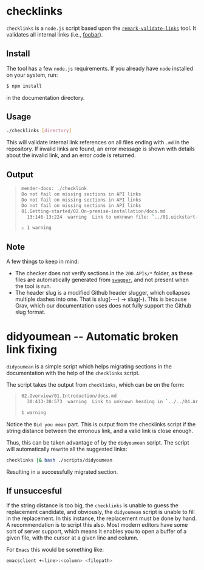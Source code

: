 # checklinks

`checklinks` is a `node.js` script based upon the
[`remark-validate-links`](https://github.com/remarkjs/remark-validate-links)
tool. It validates all internal links (i.e., [foobar](#install)).

## Install

The tool has a few `node.js` requirements. If you already have `node` installed on your system, run:

```bash 
$ npm install
```

in the documentation directory.

## Usage

```bash
./checklinks [directory]
```

This will validate internal link references on all files ending with `.md` in
the repository. If invalid links are found, an error message is shown with
details about the invalid link, and an error code is returned.

## Output

> ```bash
> mender-docs: ./checklink 
> Do not fail on missing sections in API links
> Do not fail on missing sections in API links
> Do not fail on missing sections in API links
> 01.Getting-started/02.On-premise-installation/docs.md
>   13:146-13:224  warning  Link to unknown file: `../01.uickstart-with-raspberry-pi/docs.md`. Did you mean `../01.Quickstart-with-raspberry-pi/docs.md`  missing-file  remark-validate-links
> 
> ⚠ 1 warning
> ```

## Note

A few things to keep in mind:

* The checker does not verify sections in the `200.APIs/*` folder, as these
  files are automatically generated from [`swagger`](https://swagger.io/), and
  not present when the tool is run.
* The header slug is a modified Github header slugger, which collapses multiple dashes into one. That is slug(---) -> slug(-). This is because Grav, which our documentation uses does not fully support the Github slug format.


# didyoumean -- Automatic broken link fixing

`didyoumean` is a simple script which helps migrating sections in the
documentation with the help of the `checklinks` script.

The script takes the output from `checklinks`, which can be on the form:

> ```bash
> 02.Overview/01.Introduction/docs.md
>   30:433-30:573  warning  Link to unknown heading in `../../04.Artifacts/10.Yocto-project/02.Image-configuration/docs.md`: `disabling-mender-s-a-system-service`. Did you mean `disabling-mender-as-a-system-service`  missing-heading-in-file  remark-validate-links
> 
> 1 warning
> ```

Notice the `Did you mean` part. This is output from the checklinks script if the
string distance between the erronous link, and a valid link is close enough.

Thus, this can be taken advantage of by the `didyoumean` script. The script will
automatically rewrite all the suggested links:

```bash
checklinks |& bash ./scripts/didyoumean
```
Resulting in a successfully migrated section.

## If unsuccesful

If the string distance is too big, the `checklinks` is unable to guess the
replacement candidate, and obviously, the `didyoumean` script is unable to fill
in the replacement. In this instance, the replacement must be done by hand. A
recommendation is to script this also. Most modern editors have some sort of
server support, which means it enables you to open a buffer of a given file,
with the cursor at a given line and column.

For `Emacs` this would be something like:

```bash
emacsclient +<line>:<column> <filepath>
```

